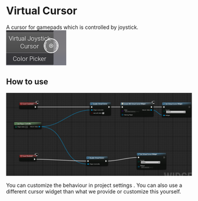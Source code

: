 # Virtual Cursor
A cursor for gamepads which is controlled by joystick.  
![](./VirtualCursor.png)

## How to use
![](./VirtualCursorUsage.png)

You can customize the behaviour in project settings .
You can also use a different cursor widget than what we provide or customize this yourself.